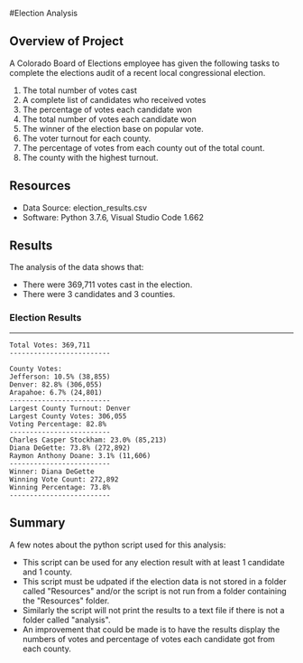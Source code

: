 #Election Analysis

## Overview of Project
A Colorado Board of Elections employee has given the following tasks to complete the elections audit of a recent local
congressional election.

 1. The total number of votes cast
 2. A complete list of candidates who received votes
 3. The percentage of votes each candidate won
 4. The total number of votes each candidate won
 5. The winner of the election base on popular vote.
 6. The voter turnout for each county.
 7. The percentage of votes from each county out of the total count.
 8. The county with the highest turnout.		

## Resources
- Data Source: election_results.csv
- Software: Python 3.7.6, Visual Studio Code 1.662
	
## Results
The analysis of the data shows that:
- There were 369,711 votes cast in the election.
- There were 3 candidates and 3 counties.
### Election Results
-------------------------
    Total Votes: 369,711
    -------------------------

    County Votes:
    Jefferson: 10.5% (38,855)
    Denver: 82.8% (306,055)
    Arapahoe: 6.7% (24,801)
    -------------------------
    Largest County Turnout: Denver
    Largest County Votes: 306,055
    Voting Percentage: 82.8%
    -------------------------
    Charles Casper Stockham: 23.0% (85,213)
    Diana DeGette: 73.8% (272,892)
    Raymon Anthony Doane: 3.1% (11,606)
    -------------------------
    Winner: Diana DeGette
    Winning Vote Count: 272,892
    Winning Percentage: 73.8%
    -------------------------

## Summary
A few notes about the python script used for this analysis:
- This script can be used for any election result with at least 1 candidate and 1 county.
- This script must be udpated if the election data is not stored in a folder called "Resources" and/or the script is not
run from a folder containing the "Resources" folder.
- Similarly the script will not print the results to a text file if there is not a folder called "analysis".
- An improvement that could be made is to have the results display the numbers of votes and percentage of votes
 each candidate got from each county.

